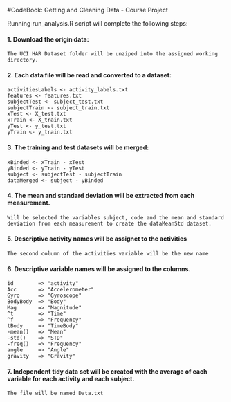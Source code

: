 
#CodeBook: Getting and Cleaning Data - Course Project


Running run_analysis.R script will complete the following steps:


#### 1. Download the origin data:

    The UCI HAR Dataset folder will be unziped into the assigned working directory.

#### 2. Each data file will be read and converted to a dataset:

    activitiesLabels <- activity_labels.txt
    features <- features.txt
    subjectTest <- subject_test.txt
    subjectTrain <- subject_train.txt
    xTest <- X_test.txt
    xTrain <- X_train.txt
    yTest <- y_test.txt
    yTrain <- y_train.txt
    
#### 3. The training and test datasets will be merged:    

    xBinded <- xTrain - xTest
    yBinded <- yTrain - yTest
    subject <- subjectTest - subjectTrain
    dataMerged <- subject - yBinded
    
#### 4. The mean and standard deviation will be extracted  from each measurement. 

    Will be selected the variables subject, code and the mean and standard deviation from each measurement to create the dataMeanStd dataset.
    
#### 5. Descriptive activity names will be assignet to the activities

    The second column of the activities variable will be the new name

#### 6. Descriptive variable names will be assigned to the columns.

    id        => "activity"
    Acc       => "Accelerometer"
    Gyro      => "Gyroscope"
    BodyBody  => "Body"
    Mag       => "Magnitude"
    ^t        => "Time"
    ^f        => "Frequency"
    tBody     => "TimeBody"
    -mean()   => "Mean"
    -std()    => "STD"
    -freq()   => "Frequency"
    angle     => "Angle"
    gravity   => "Gravity"

#### 7.  Independent tidy data set will be created with the average of each variable for each activity and each subject.

    The file will be named Data.txt
    
    